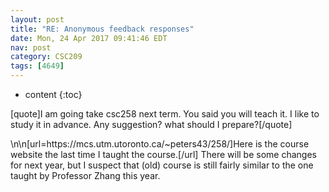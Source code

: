 ```yaml
---
layout: post
title: "RE: Anonymous feedback responses"
date: Mon, 24 Apr 2017 09:41:46 EDT
nav: post
category: CSC209
tags: [4649]
---
```


* content
{:toc}

[quote]I am going take csc258 next term. You said you will teach it. I like to study it in advance. Any suggestion? what should I prepare?[/quote]
<!-- more -->
<p>\n\n[url=https://mcs.utm.utoronto.ca/~peters43/258/]Here is the course website the last time I taught the course.[/url] There will be some changes for next year, but I suspect that (old) course is still fairly similar to the one taught by Professor Zhang this year.</p>
